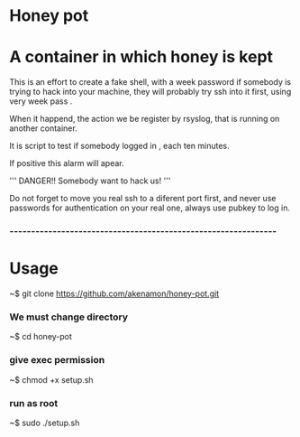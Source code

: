 # Honey pot

# A container in which honey is kept

This is an effort to create a fake shell, with a week password
if somebody is trying to hack into your machine,
they will probably  try ssh into it first,
using   very week pass .


When it happend, the action we be register by rsyslog,
that is running on another container.

It is script to test if somebody logged in , 
each ten minutes.

If positive  this alarm will apear.

'''
DANGER!! Somebody want to hack us! 
'''


Do not forget to move you real ssh to a diferent port first, 
and never use passwords for authentication on your real one,
always use pubkey to log in.






### --------------------------------------------------------------


# Usage


~$ git clone https://github.com/akenamon/honey-pot.git

### We must change  directory

~$ cd honey-pot

### give exec permission 

~$ chmod +x setup.sh 

### run as root

~$ sudo ./setup.sh 

